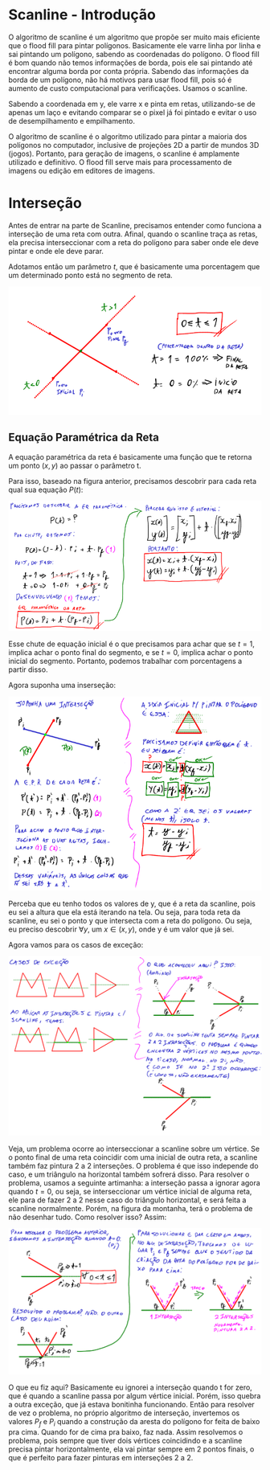 # Scanline - Introdução

O algoritmo de scanline é um algoritmo que propõe ser muito mais eficiente que o flood fill para pintar polígonos. Basicamente ele varre linha por linha e sai pintando um polígono, sabendo as coordenadas do polígono. O flood fill é bom quando não temos informações de borda, pois ele sai pintando até encontrar alguma borda por conta própria. Sabendo das informações da borda de um polígono, não há motivos para usar flood fill, pois só é aumento de custo computacional para verificações. Usamos o scanline.

Sabendo a coordenada em y, ele varre x e pinta em retas, utilizando-se de apenas um laço e evitando comparar se o pixel já foi pintado e evitar o uso de desempilhamento e empilhamento.

O algoritmo de scanline é o algoritmo utilizado para pintar a maioria dos polígonos no computador, inclusive de projeções 2D a partir de mundos 3D (jogos). Portanto, para geração de imagens, o scanline é amplamente utilizado e definitivo. O flood fill serve mais para processamento de imagens ou edição em editores de imagens.

# Interseção

Antes de entrar na parte de Scanline, precisamos entender como funciona a interseção de uma reta com outra. Afinal, quando o scanline traça as retas, ela precisa interseccionar com a reta do polígono para saber onde ele deve pintar e onde ele deve parar.

Adotamos então um parâmetro $t$, que é basicamente uma porcentagem que um determinado ponto está no segmento de reta.

![](2023-05-10-21-04-25.png)

## Equação Paramétrica da Reta

A equação paramétrica da reta é basicamente uma função que te retorna um ponto $(x, y)$ ao passar o parâmetro t.

Para isso, baseado na figura anterior, precisamos descobrir para cada reta qual sua equação $P(t)$:

![](2023-05-10-22-28-42.png)

Esse chute de equação inicial é o que precisamos para achar que se $t = 1$, implica achar o ponto final do segmento, e se $t = 0$, implica achar o ponto inicial do segmento. Portanto, podemos trabalhar com porcentagens a partir disso.

Agora suponha uma inserseção:

![](2023-05-11-13-43-10.png)

Perceba que eu tenho todos os valores de y, que é a reta da scanline, pois eu sei a altura que ela está iterando na tela. Ou seja, para toda reta da scanline, eu sei o ponto y que intersecta com a reta do polígono. Ou seja, eu preciso descobrir $\forall y$, um $x \in (x, y)$, onde y é um valor que já sei.

Agora vamos para os casos de exceção:

![](2023-05-11-18-24-25.png)

Veja, um problema ocorre ao interseccionar a scanline sobre um vértice. Se o ponto final de uma reta coincidir com uma inicial de outra reta, a scanline também faz pintura 2 a 2 interseções. O problema é que isso independe do caso, e um triângulo na horizontal também sofrerá disso. Para resolver o problema, usamos a seguinte artimanha: a interseção passa a ignorar agora quando $t = 0$, ou seja, se interseccionar um vértice inicial de alguma reta, ele para de fazer 2 a 2 nesse caso do triângulo horizontal, e será feita a scanline normalmente. Porém,  na figura da montanha, terá o problema de não desenhar tudo. Como resolver isso? Assim:

![](2023-05-11-18-48-13.png)

O que eu fiz aqui? Basicamente eu ignorei a interseção quando t for zero, que é quando a scanline passa por algum vértice inicial. Porém, isso quebra a outra exceção, que já estava bonitinha funcionando. Então para resolver de vez o problema, no próprio algoritmo de interseção, invertemos os valores $P_f$ e $P_i$ quando a construção da aresta do polígono for feita de baixo pra cima. Quando for de cima pra baixo, faz nada. Assim resolvemos o problema, pois sempre que tiver dois vértices coincidindo e a scanline precisa pintar horizontalmente, ela vai pintar sempre em 2 pontos finais, o que é perfeito para fazer pinturas em interseções 2 a 2.


